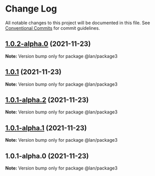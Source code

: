 # Change Log

All notable changes to this project will be documented in this file.
See [Conventional Commits](https://conventionalcommits.org) for commit guidelines.

## [1.0.2-alpha.0](https://github.com/lanzhaoTW/lerna-spike/compare/@lan/package3@1.0.1...@lan/package3@1.0.2-alpha.0) (2021-11-23)

**Note:** Version bump only for package @lan/package3





## [1.0.1](https://github.com/lanzhaoTW/lerna-spike/compare/@lan/package3@1.0.1-alpha.2...@lan/package3@1.0.1) (2021-11-23)

**Note:** Version bump only for package @lan/package3





## [1.0.1-alpha.2](https://github.com/lanzhaoTW/lerna-spike/compare/@lan/package3@1.0.1-alpha.1...@lan/package3@1.0.1-alpha.2) (2021-11-23)

**Note:** Version bump only for package @lan/package3





## [1.0.1-alpha.1](https://github.com/lanzhaoTW/lerna-spike/compare/@lan/package3@1.0.1-alpha.0...@lan/package3@1.0.1-alpha.1) (2021-11-23)

**Note:** Version bump only for package @lan/package3





## 1.0.1-alpha.0 (2021-11-23)

**Note:** Version bump only for package @lan/package3
